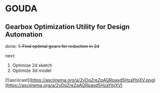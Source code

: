# GOUDA
## Gearbox Optimization Utility for Design Automation

done:
~~1. Find optimal gears for reduction in 2d~~

next:
1. Optimize 2d sketch
2. Optimize 3d model

[![asciicast](https://asciinema.org/a/2vDqZreZpAQRpaxd5HzaYbjXV.png](https://asciinema.org/a/2vDqZreZpAQRpaxd5HzaYbjXV)

